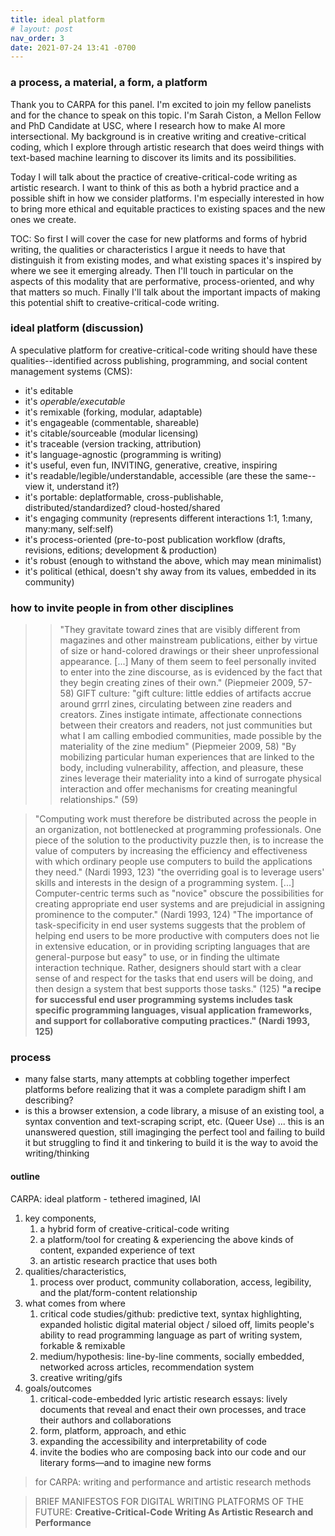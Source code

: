 ```yaml
---
title: ideal platform
# layout: post
nav_order: 3
date: 2021-07-24 13:41 -0700
---
```


### a process, a material, a form, a platform

Thank you to CARPA for this panel. I'm excited to join my fellow panelists and for the chance to speak on this topic. I'm Sarah Ciston, a Mellon Fellow and PhD Candidate at USC, where I research how to make AI more intersectional. My background is in creative writing and creative-critical coding, which I explore through artistic research that does weird things with text-based machine learning to discover its limits and its possibilities. 

Today I will talk about the practice of creative-critical-code writing as artistic research. I want to think of this as both a hybrid practice and a possible shift in how we consider platforms. I'm especially interested in how to bring more ethical and equitable practices to existing spaces and the new ones we create. 

TOC: So first I will cover the case for new platforms and forms of hybrid writing, the qualities or characteristics I argue it needs to have that distinguish it from existing modes, and what existing spaces it's inspired by where we see it emerging already. Then I'll touch in particular on the aspects of this modality that are performative, process-oriented, and why that matters so much. Finally I'll talk about the important impacts of making this potential shift to creative-critical-code writing.




### ideal platform (discussion)

A speculative platform for creative-critical-code writing should have these qualities--identified across publishing, programming, and social content management systems (CMS): 
- it's editable
- it's *operable/executable* 
- it's remixable (forking, modular, adaptable)
- it's engageable (commentable, shareable) 
- it's citable/sourceable (modular licensing)
- it's traceable (version tracking, attribution)
- it's language-agnostic (programming is writing)
- it's useful, even fun, INVITING, generative, creative, inspiring
- it's readable/legible/understandable, accessible (are these the same--view it, understand it?)
- it's portable: deplatformable, cross-publishable, distributed/standardized? cloud-hosted/shared
- it's engaging community (represents different interactions 1:1, 1:many, many:many, self:self) 
- it's process-oriented (pre-to-post publication workflow (drafts, revisions, editions; development & production)
- it's robust (enough to withstand the above, which may mean minimalist)
- it's political (ethical, doesn't shy away from its values, embedded in its community)

### how to invite people in from other disciplines

>>"They gravitate toward zines that are visibly different from magazines and other mainstream publications, either by virtue of size or hand-colored drawings or their sheer unprofessional appearance. [...] Many of them seem to feel personally invited to enter into the zine discourse, as is evidenced by the fact that they begin creating zines of their own." (Piepmeier 2009, 57-58)
>>GIFT culture: "gift culture: little eddies of artifacts accrue around grrrl zines, circulating between zine readers and creators. Zines instigate intimate, affectionate connections between their creators and readers, not just communities but what I am calling embodied communities, made possible by the materiality of the zine medium" (Piepmeier 2009, 58) 
>"By mobilizing particular human experiences that are linked to the body, including vulnerability, affection, and pleasure, these zines leverage their materiality into a kind of surrogate physical interaction and offer mechanisms for creating meaningful relationships." (59)


>"Computing work must therefore be distributed across the people in an organizatìon, not bottlenecked at programming professionals. One piece of the solution to the productivity puzzle then, is to increase the value of computers by increasing the efficiency and effectiveness with which ordinary people use computers to build the applications they need." (Nardi 1993, 123)
>"the overriding goal is to leverage users' skills and interests in the design of a programming system. [...] Computer-centric terms such as "novice" obscure the possibilities for creating appropriate end user systems and are prejudicial in assigning prominence to the computer." (Nardi 1993, 124)
>"The importance of task-specificity in end user systems suggests that the problem of helping end users to be more productive with computers does not lie in extensive education, or in providing scripting languages that are general-purpose but easy" to use, or in finding the ultimate interaction technique. Rather, designers should start with a clear sense of and respect for the tasks that end users will be doing, and then design a system that best supports those tasks." (125)
>**"a recipe for successful end user programming systems includes task specific programming languages, visual application frameworks, and support for collaborative computing practices." (Nardi 1993, 125)**


### process

- many false starts, many attempts at cobbling together imperfect platforms before realizing that it was a complete paradigm shift I am describing? 
- is this a browser extension, a code library, a misuse of an existing tool, a syntax convention and text-scraping script, etc. (Queer Use) ... this is an unanswered question, still imaginging the perfect tool and failing to build it but struggling to find it and tinkering to build it is the way to avoid the writing/thinking



#### outline

CARPA: ideal platform - tethered imagined, IAI
   1. key components, 
      1. a hybrid form of creative-critical-code writing
      2. a platform/tool for creating & experiencing the above kinds of content, expanded experience of text
      3. an artistic research practice that uses both
   2. qualities/characteristics, 
      1. process over product, community collaboration, access, legibility, and the plat/form-content relationship
   3. what comes from where
      1. critical code studies/github: predictive text, syntax highlighting, expanded holistic digital material object / siloed off, limits people's ability to read programming language as part of writing system, forkable & remixable
      2. medium/hypothesis: line-by-line comments, socially embedded, networked across articles, recommendation system
      3. creative writing/gifs
   4. goals/outcomes
      1. critical-code-embedded lyric artistic research essays: lively documents that reveal and enact their own processes, and trace their authors and collaborations
      2. form, platform, approach, and ethic
      3. expanding the accessibility and interpretability of code
      4. invite the bodies who are composing back into our code and our literary forms—and to imagine new forms 


> for CARPA: writing and performance and artistic research methods

> BRIEF MANIFESTOS FOR DIGITAL WRITING PLATFORMS OF THE FUTURE: 
> **Creative-Critical-Code Writing As Artistic Research and Performance**